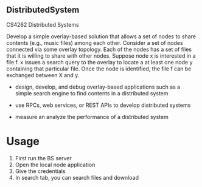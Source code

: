 ## DistributedSystem
CS4262 Distributed Systems

Develop a simple overlay-based solution that allows a set of nodes to share contents (e.g., music files) among each other. Consider a set of nodes connected via some overlay topology. Each of the nodes has a set of files that it is willing to share with other nodes. Suppose node x is interested in a file f. x issues a  search query to the overlay to locate a at least one node y containing that particular file. Once the node is identified, the file f can be exchanged between X and y.

* design, develop, and debug overlay-based applications such as a simple search engine to find contents in a distributed system

* use RPCs, web services, or REST APIs to develop distributed systems

* measure an analyze the performance of a distributed system

# Usage
1. First run the BS server
2. Open the local node application
3. Give the credentials
4. In search tab, you can search files and download
